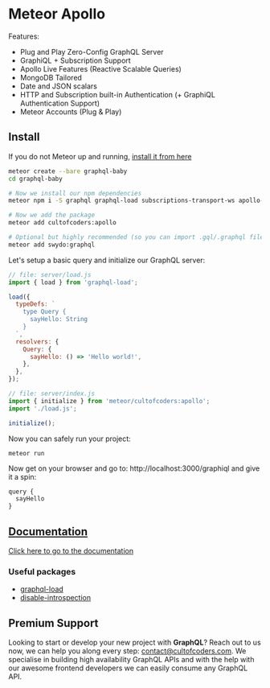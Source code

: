 # Meteor Apollo

Features:

* Plug and Play Zero-Config GraphQL Server
* GraphiQL + Subscription Support
* Apollo Live Features (Reactive Scalable Queries)
* MongoDB Tailored
* Date and JSON scalars
* HTTP and Subscription built-in Authentication (+ GraphiQL Authentication Support)
* Meteor Accounts (Plug & Play)

## Install

If you do not Meteor up and running, [install it from here](https://www.meteor.com/install)

```bash
meteor create --bare graphql-baby
cd graphql-baby

# Now we install our npm dependencies
meteor npm i -S graphql graphql-load subscriptions-transport-ws apollo-live-server apollo-live-client apollo-client apollo-cache-inmemory apollo-link apollo-link-http apollo-link-ws express apollo-server-express uuid graphql-subscriptions body-parser graphql-tools graphql-type-json

# Now we add the package
meteor add cultofcoders:apollo

# Optional but highly recommended (so you can import .gql/.graphql files)
meteor add swydo:graphql
```

Let's setup a basic query and initialize our GraphQL server:

```js
// file: server/load.js
import { load } from 'graphql-load';

load({
  typeDefs: `
    type Query {
      sayHello: String
    }
  `,
  resolvers: {
    Query: {
      sayHello: () => 'Hello world!',
    },
  },
});

// file: server/index.js
import { initialize } from 'meteor/cultofcoders:apollo';
import './load.js';

initialize();
```

Now you can safely run your project:

```
meteor run
```

Now get on your browser and go to: http://localhost:3000/graphiql and give it a spin:

```js
query {
  sayHello
}
```

## [Documentation](docs/table-of-contents.md)

[Click here to go to the documentation](docs/table-of-contents.md)

### Useful packages

* [graphql-load](https://www.npmjs.com/package/graphql-load?activeTab=readme)
* [disable-introspection](https://github.com/helfer/graphql-disable-introspection)

## Premium Support

Looking to start or develop your new project with **GraphQL**? Reach out to us now, we can help you along every step: contact@cultofcoders.com. We specialise in building high availability GraphQL APIs and with the help with our awesome frontend developers we can easily consume any GraphQL API.
